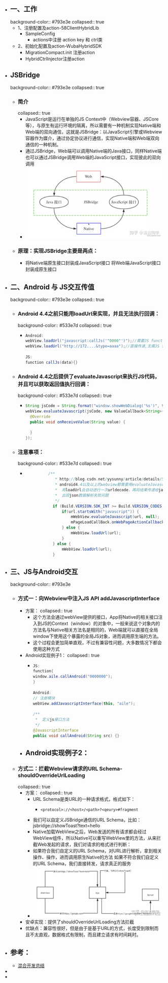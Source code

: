 - ## 一、工作
  background-color:: #793e3e
  collapsed:: true
	- 1、注册配置及action-58ClientHybridLib
		- SampleConfig
			- actions中注册 action key 和 ctrl类
	- 2、初始化配置及action-WubaHybridSDK
		- MigrationCompact.init 注册action
		- HybridCtrlInjector注册action
- ## JSBridge
  background-color:: #793e3e
  collapsed:: true
	- ### 简介
	  collapsed:: true
		- JavaScript是运行在单独的JS Context中（Webview容器、JSCore等），与原生有运行环境的隔离，所以需要有一种机制实现Native端和Web端的双向通信，这就是JSBridge：以JavaScript引擎或Webview容器作为媒介，通过协定协议进行通信，实现Native端和Web端双向通信的一种机制。
		- 通过JSBridge，Web端可以调用Native端的Java接口，同样Native端也可以通过JSBridge调用Web端的JavaScript接口，实现彼此的双向调用
		- ![image.png](../assets/image_1665228399254_0.png)
	- ### 原理：实现JSBridge主要是两点：
		- 将Native端原生接口封装成JavaScript接口
		  将Web端JavaScript接口封装成原生接口
- ## 二、Android 与 JS交互传值
  background-color:: #793e3e
  collapsed:: true
	- ### Android 4.4之前只能用loadUrl来实现，并且无法执行回调：
	  background-color:: #533e7d
	  collapsed:: true
		- ```java
		  Android:
		  webView.loadUrl("javascript:callJs('"0000"')");//需要JS function callJs函数
		  webView.loadUrl("http://172....&type=aaaa");//直接传递,无需JS function 
		  
		  JS:
		  function callJs(data){}
		  
		  ```
	- ### Android 4.4之后提供了evaluateJavascript来执行JS代码，并且可以获取返回值执行回调：
	  background-color:: #533e7d
	  collapsed:: true
		- ```java
		  String jsCode = String.format("window.showWebDialog('%s')", text);
		  webView.evaluateJavascript(jsCode, new ValueCallback<String>() {
		    @Override
		    public void onReceiveValue(String value) {
		  
		    }
		  });
		  ```
	- ### 注意事项：
	  background-color:: #533e7d
	  collapsed:: true
		- ```java
		   			/**
		               * http://blog.csdn.net/yysunny/article/details/54895712
		               * android4.4以及以上的webview都需要用evaluateJavascript() 调用javascript的方法。
		               *  用loadUrl会自动进行一次urldecode，再将结果传递给javascript。
		               *  出现json数据解析失败问题
		               */
		              if (Build.VERSION.SDK_INT >= Build.VERSION_CODES.KITKAT) {
		                  if(url.startsWith("javascript")) {
		                      mWebView.evaluateJavascript(url, null);
		                      mPageLoadCallBack.onWebPageActionCallback(url);
		                  } else {
		                      mWebView.loadUrl(url);
		                  }
		              } else {
		                  mWebView.loadUrl(url);
		              }
		  ```
- ## 三、JS与Android交互
  background-color:: #793e3e
	- ### 方式一：向Webview中注入JS API   addJavascriptInterface
		- 方案：
		  collapsed:: true
			- 这个方法会通过webView提供的接口，App将Native的相关接口注入到JS的Context（window）的对象中，一般来说这个对象内的方法名与Native相关方法名是相同的，Web端就可以直接在全局window下使用这个暴露的全局JS对象，进而调用原生端的方法。
			- 这个过程会更加简单直观，不过有兼容性问题，大多数情况下都会使用这种方式
		- Android实现例子1：
		  collapsed:: true
			- ```java
			  JS:
			  function{
			  window.aile.callAndroid("0000000");
			  }
			  
			  Android:
			  // 注册模块
			  webView.addJavascriptInterface(this, "aile");
			  
			  /**
			   *  定义js接口方法
			   */
			  @JavascriptInterface
			  public void callAndroid(String src) {}
			  
			  ```
		- Android实现例子2：
			-
	- ### 方式二：拦截Webview请求的URL Schema-shouldOverrideUrlLoading
	  collapsed:: true
		- 方案：
		  collapsed:: true
			- URL Schema是类URL的一种请求格式，格式如下：
				- ```
				  <protocol>://<host>/<path>?<qeury>#fragment
				  ```
			- 我们可以自定义JSBridge通信的URL Schema，比如：jsbridge://showToast?text=hello
			- Native加载WebView之后，Web发送的所有请求都会经过WebView组件，所以Native可以重写WebView里的方法，从来拦截Web发起的请求，我们对请求的格式进行判断：
			- 如果符合我们自定义的URL Schema，对URL进行解析，拿到相关操作、操作，进而调用原生Native的方法
			  如果不符合我们自定义的URL Schema，我们直接转发，请求真正的服务
			- ![image.png](../assets/image_1665229226895_0.png)
		- 安卓实现：提供了shouldOverrideUrlLoading方法拦截
		- 优缺点：兼容性很好，但是由于是基于URL的方式，长度受到限制而且不太直观，数据格式有限制，而且建立请求有时间耗时。
- ## 参考：
	- [混合开发总结](https://blog.csdn.net/ware00/article/details/110805684)
-
-